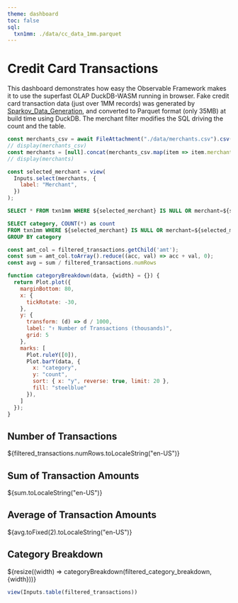 ```yaml
---
theme: dashboard
toc: false
sql:
  txn1mm: ./data/cc_data_1mm.parquet
---
```

# Credit Card Transactions
This dashboard demonstrates how easy the Observable Framework makes it to use the superfast OLAP DuckDB-WASM running in browser.
Fake credit card transaction data (just over 1MM records) was generated by [Sparkov_Data_Generation](https://github.com/namebrandon/Sparkov_Data_Generation), and converted to Parquet format (only 35MB) at build time using DuckDB. The merchant filter modifies the SQL driving the count and the table.

```js
const merchants_csv = await FileAttachment("./data/merchants.csv").csv();
// display(merchants_csv)
const merchants = [null].concat(merchants_csv.map(item => item.merchant).sort());
// display(merchants)
```

```js
const selected_merchant = view(
  Inputs.select(merchants, {
    label: "Merchant",
  })
);
```

```sql id=filtered_transactions
SELECT * FROM txn1mm WHERE ${selected_merchant} IS NULL OR merchant=${selected_merchant}
```
```sql id=filtered_category_breakdown
SELECT category, COUNT(*) as count
FROM txn1mm WHERE ${selected_merchant} IS NULL OR merchant=${selected_merchant} 
GROUP BY category
```

```js
const amt_col = filtered_transactions.getChild('amt');
const sum = amt_col.toArray().reduce((acc, val) => acc + val, 0);
const avg = sum / filtered_transactions.numRows
```

```js
function categoryBreakdown(data, {width} = {}) {
  return Plot.plot({
    marginBottom: 80,
    x: {
      tickRotate: -30,
    },
    y: {
      transform: (d) => d / 1000,
      label: "↑ Number of Transactions (thousands)",
      grid: 5
    },
    marks: [
      Plot.ruleY([0]),
      Plot.barY(data, {
        x: "category",
        y: "count",
        sort: { x: "y", reverse: true, limit: 20 },
        fill: "steelblue"
      }),
    ]
  });
}
```

<div class="grid grid-cols-3">
  <div class="card">
    <h2>Number of Transactions</h2>
    <span class="big">${filtered_transactions.numRows.toLocaleString("en-US")}</span>
  </div>
  <div class="card">
    <h2>Sum of Transaction Amounts</h2>
    <span class="big">${sum.toLocaleString("en-US")}</span>
  </div>
  <div class="card">
    <h2>Average of Transaction Amounts</h2>
    <span class="big">${avg.toFixed(2).toLocaleString("en-US")}</span>
  </div>
  <div class="card grid-rowspan-4 grid-colspan-3">
    <h2>Category Breakdown</h2>
    ${resize((width) => categoryBreakdown(filtered_category_breakdown, {width}))}
  </div>
</div>


```js
view(Inputs.table(filtered_transactions))
```